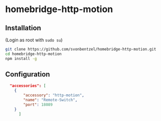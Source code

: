 # homebridge-http-motion

## Installation
(Login as root with ```sudo su```)
```bash
git clone https://github.com/svonbentzel/homebridge-http-motion.git
cd homebridge-http-motion
npm install -g
```

## Configuration
```json
  "accessories": [
    {
        "accessory": "http-motion",
        "name": "Remote-Switch",
        "port": 18089          
    }
      ]
```







 
